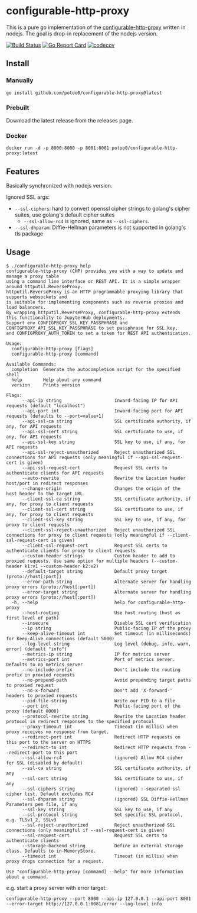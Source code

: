 # configurable-http-proxy

This is a pure go implementation of the
[configurable-http-proxy](https://github.com/jupyterhub/configurable-http-proxy)
written in nodejs. The goal is drop-in replacement of the nodejs version.

[![Build Status](https://github.com/potoo0/configurable-http-proxy/workflows/build/badge.svg)](https://github.com/potoo0/configurable-http-proxy/actions)
[![Go Report Card](https://goreportcard.com/badge/github.com/potoo0/configurable-http-proxy)](https://goreportcard.com/report/github.com/potoo0/configurable-http-proxy)
[![codecov](https://codecov.io/gh/potoo0/configurable-http-proxy/branch/master/graph/badge.svg)](https://codecov.io/gh/potoo0/configurable-http-proxy)

## Install

### Manually

```
go install github.com/potoo0/configurable-http-proxy@latest
```

### Prebuilt

Download the latest release from the releases page.

### Docker

```
docker run -d -p 8000:8000 -p 8001:8001 potoo0/configurable-http-proxy:latest
```

## Features

Basically synchronized with nodejs version.

Ignored SSL args:
- `--ssl-ciphers`: hard to convert openssl cipher strings to golang's cipher suites, use golang's default cipher suites
  - `--ssl-allow-rc4` is ignored, same as `--ssl-ciphers`.
- `--ssl-dhparam`: Diffie-Hellman parameters is not supported in golang's tls package

## Usage

```
$ ./configurable-http-proxy help   
configurable-http-proxy (CHP) provides you with a way to update and manage a proxy table
using a command line interface or REST API. It is a simple wrapper around httputil.ReverseProxy.
httputil.ReverseProxy is an HTTP programmable proxying library that supports websockets and
is suitable for implementing components such as reverse proxies and load balancers.
By wrapping httputil.ReverseProxy, configurable-http-proxy extends this functionality to JupyterHub deployments.
Support env CONFIGPROXY_SSL_KEY_PASSPHRASE and CONFIGPROXY_API_SSL_KEY_PASSPHRASE to set passphrase for SSL key,
and CONFIGPROXY_AUTH_TOKEN to set a token for REST API authentication.

Usage:
  configurable-http-proxy [flags]
  configurable-http-proxy [command]

Available Commands:
  completion  Generate the autocompletion script for the specified shell
  help        Help about any command
  version     Prints version

Flags:
      --api-ip string                    Inward-facing IP for API requests (default "localhost")
      --api-port int                     Inward-facing port for API requests (defaults to --port=value+1)
      --api-ssl-ca string                SSL certificate authority, if any, for API requests
      --api-ssl-cert string              SSL certificate to use, if any, for API requests
      --api-ssl-key string               SSL key to use, if any, for API requests
      --api-ssl-reject-unauthorized      Reject unauthorized SSL connections for API requests (only meaningful if --api-ssl-request-cert is given)
      --api-ssl-request-cert             Request SSL certs to authenticate clients for API requests
      --auto-rewrite                     Rewrite the Location header host/port in redirect responses
      --change-origin                    Changes the origin of the host header to the target URL
      --client-ssl-ca string             SSL certificate authority, if any, for proxy to client requests
      --client-ssl-cert string           SSL certificate to use, if any, for proxy to client requests
      --client-ssl-key string            SSL key to use, if any, for proxy to client requests
      --client-ssl-reject-unauthorized   Reject unauthorized SSL connections for proxy to client requests (only meaningful if --client-ssl-request-cert is given)
      --client-ssl-request-cert          Request SSL certs to authenticate clients for proxy to client requests
      --custom-header strings            Custom header to add to proxied requests. Use same option for multiple headers (--custom-header k1:v1 --custom-header k2:v2)
      --default-target string            Default proxy target (proto://host[:port])
      --error-path string                Alternate server for handling proxy errors (proto://host[:port])
      --error-target string              Alternate server for handling proxy errors (proto://host[:port])
  -h, --help                             help for configurable-http-proxy
      --host-routing                     Use host routing (host as first level of path)
      --insecure                         Disable SSL cert verification
      --ip string                        Public-facing IP of the proxy
      --keep-alive-timeout int           Set timeout (in milliseconds) for Keep-Alive connections (default 5000)
      --log-level string                 Log level (debug, info, warn, error) (default "info")
      --metrics-ip string                IP for metrics server
      --metrics-port int                 Port of metrics server. Defaults to no metrics server
      --no-include-prefix                Don't include the routing prefix in proxied requests
      --no-prepend-path                  Avoid prepending target paths to proxied request
      --no-x-forward                     Don't add 'X-forward-' headers to proxied requests
      --pid-file string                  Write our PID to a file
      --port int                         Public-facing port of the proxy (default 8000)
      --protocol-rewrite string          Rewrite the Location header protocol in redirect responses to the specified protocol
      --proxy-timeout int                Timeout (in millis) when proxy receives no response from target.
      --redirect-port int                Redirect HTTP requests on this port to the server on HTTPS
      --redirect-to int                  Redirect HTTP requests from --redirect-port to this port
      --ssl-allow-rc4                    (ignored) Allow RC4 cipher for SSL (disabled by default)
      --ssl-ca string                    SSL certificate authority, if any
      --ssl-cert string                  SSL certificate to use, if any
      --ssl-ciphers string               (ignored) :-separated ssl cipher list. Default excludes RC4
      --ssl-dhparam string               (ignored) SSL Diffie-Hellman Parameters pem file, if any
      --ssl-key string                   SSL key to use, if any
      --ssl-protocol string              Set specific SSL protocol, e.g. TLSv1_2, SSLv3
      --ssl-reject-unauthorized          Reject unauthorized SSL connections (only meaningful if --ssl-request-cert is given)
      --ssl-request-cert                 Request SSL certs to authenticate clients
      --storage-backend string           Define an external storage class. Defaults to in-MemoryStore.
      --timeout int                      Timeout (in millis) when proxy drops connection for a request.

Use "configurable-http-proxy [command] --help" for more information about a command.
```

e.g. start a proxy server with error target:

```
configurable-http-proxy --port 8000 --api-ip 127.0.0.1 --api-port 8001 --error-target http://127.0.0.1:8081/error --log-level info
```
